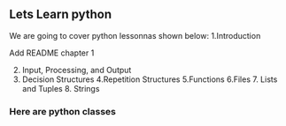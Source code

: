## Lets Learn python
We are going to cover python lessonnas shown below:
  1.Introduction
	
Add README chapter 1
	
2. Input, Processing, and Output
3. Decision Structures
4.Repetition Structures
5.Functions
 	6.Files
	7. Lists and Tuples
	8. Strings

### Here are python classes 
